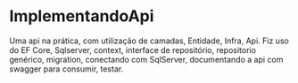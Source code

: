 # ImplementandoApi
Uma api na prática, com utilização de camadas, Entidade, Infra, Api. Fiz uso do EF Core, Sqlserver, context, interface de repositório, 
repositorio genérico, migration, conectando com SqlServer, documentando a api com swagger para consumir, testar.

